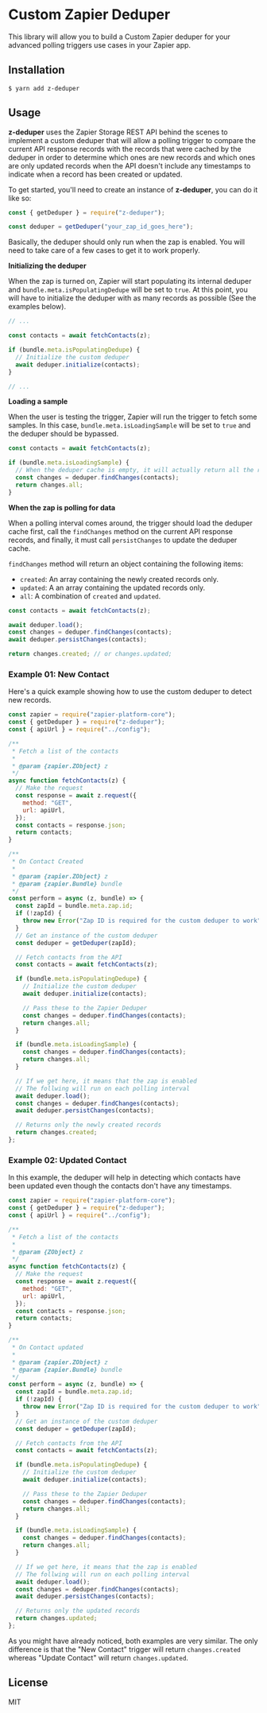 # Custom Zapier Deduper

This library will allow you to build a Custom Zapier deduper for your advanced polling triggers use cases in your Zapier app.

## Installation

```shell
$ yarn add z-deduper
```

## Usage

**z-deduper** uses the Zapier Storage REST API behind the scenes to implement a custom deduper that will allow a polling trigger to compare the current API response records with the records that were cached by the deduper in order to determine which ones are new records and which ones are only updated records when the API doesn't include any timestamps to indicate when a record has been created or updated.

To get started, you'll need to create an instance of **z-deduper**, you can do it like so:

```js
const { getDeduper } = require("z-deduper");

const deduper = getDeduper("your_zap_id_goes_here");
```

Basically, the deduper should only run when the zap is enabled. You will need to take care of a few cases to get it to work properly.

**Initializing the deduper**

When the zap is turned on, Zapier will start populating its internal deduper and `bundle.meta.isPopulatingDedupe` will be set to `true`. At this point, you will have to initialize the deduper with as many records as possible (See the examples below).

```js
// ...

const contacts = await fetchContacts(z);

if (bundle.meta.isPopulatingDedupe) {
  // Initialize the custom deduper
  await deduper.initialize(contacts);
}

// ...
```

**Loading a sample**

When the user is testing the trigger, Zapier will run the trigger to fetch some samples. In this case, `bundle.meta.isLoadingSample` will be set to `true` and the deduper should be bypassed.

```js
const contacts = await fetchContacts(z);

if (bundle.meta.isLoadingSample) {
  // When the deduper cache is empty, it will actually return all the records
  const changes = deduper.findChanges(contacts);
  return changes.all;
}
```

**When the zap is polling for data**

When a polling interval comes around, the trigger should load the deduper cache first, call the `findChanges` method on the current API response records, and finally, it must call `persistChanges` to update the deduper cache.

`findChanges` method will return an object containing the following items:

- `created`: An array containing the newly created records only.
- `updated`: A an array containing the updated records only.
- `all`: A combination of `created` and `updated`.

```js
const contacts = await fetchContacts(z);

await deduper.load();
const changes = deduper.findChanges(contacts);
await deduper.persistChanges(contacts);

return changes.created; // or changes.updated;
```

### Example 01: New Contact

Here's a quick example showing how to use the custom deduper to detect new records.

```js
const zapier = require("zapier-platform-core");
const { getDeduper } = require("z-deduper");
const { apiUrl } = require("../config");

/**
 * Fetch a list of the contacts
 *
 * @param {zapier.ZObject} z
 */
async function fetchContacts(z) {
  // Make the request
  const response = await z.request({
    method: "GET",
    url: apiUrl,
  });
  const contacts = response.json;
  return contacts;
}

/**
 * On Contact Created
 *
 * @param {zapier.ZObject} z
 * @param {zapier.Bundle} bundle
 */
const perform = async (z, bundle) => {
  const zapId = bundle.meta.zap.id;
  if (!zapId) {
    throw new Error("Zap ID is required for the custom deduper to work");
  }
  // Get an instance of the custom deduper
  const deduper = getDeduper(zapId);

  // Fetch contacts from the API
  const contacts = await fetchContacts(z);

  if (bundle.meta.isPopulatingDedupe) {
    // Initialize the custom deduper
    await deduper.initialize(contacts);

    // Pass these to the Zapier Deduper
    const changes = deduper.findChanges(contacts);
    return changes.all;
  }

  if (bundle.meta.isLoadingSample) {
    const changes = deduper.findChanges(contacts);
    return changes.all;
  }

  // If we get here, it means that the zap is enabled
  // The follwing will run on each polling interval
  await deduper.load();
  const changes = deduper.findChanges(contacts);
  await deduper.persistChanges(contacts);

  // Returns only the newly created records
  return changes.created;
};
```

### Example 02: Updated Contact

In this example, the deduper will help in detecting which contacts have been updated even though the contacts don't have any timestamps.

```js
const zapier = require("zapier-platform-core");
const { getDeduper } = require("z-deduper");
const { apiUrl } = require("../config");

/**
 * Fetch a list of the contacts
 *
 * @param {ZObject} z
 */
async function fetchContacts(z) {
  // Make the request
  const response = await z.request({
    method: "GET",
    url: apiUrl,
  });
  const contacts = response.json;
  return contacts;
}

/**
 * On Contact updated
 *
 * @param {zapier.ZObject} z
 * @param {zapier.Bundle} bundle
 */
const perform = async (z, bundle) => {
  const zapId = bundle.meta.zap.id;
  if (!zapId) {
    throw new Error("Zap ID is required for the custom deduper to work");
  }
  // Get an instance of the custom deduper
  const deduper = getDeduper(zapId);

  // Fetch contacts from the API
  const contacts = await fetchContacts(z);

  if (bundle.meta.isPopulatingDedupe) {
    // Initialize the custom deduper
    await deduper.initialize(contacts);

    // Pass these to the Zapier Deduper
    const changes = deduper.findChanges(contacts);
    return changes.all;
  }

  if (bundle.meta.isLoadingSample) {
    const changes = deduper.findChanges(contacts);
    return changes.all;
  }

  // If we get here, it means that the zap is enabled
  // The follwing will run on each polling interval
  await deduper.load();
  const changes = deduper.findChanges(contacts);
  await deduper.persistChanges(contacts);

  // Returns only the updated records
  return changes.updated;
};
```

As you might have already noticed, both examples are very similar. The only difference is that the "New Contact" trigger will return `changes.created` whereas "Update Contact" will return `changes.updated`.

## License

MIT
